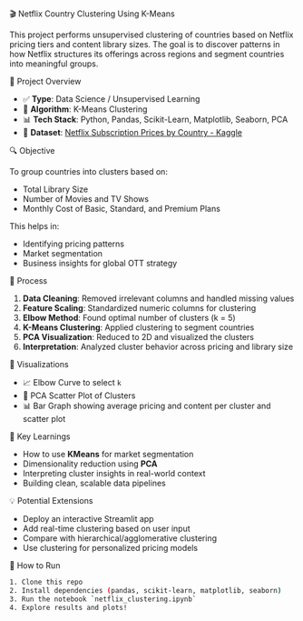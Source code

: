 🎬 Netflix Country Clustering Using K-Means

This project performs unsupervised clustering of countries based on Netflix pricing tiers and content library sizes. The goal is to discover patterns in how Netflix structures its offerings across regions and segment countries into meaningful groups.



📌 Project Overview

- ✅ **Type**: Data Science / Unsupervised Learning  
- 🧠 **Algorithm**: K-Means Clustering  
- 📊 **Tech Stack**: Python, Pandas, Scikit-Learn, Matplotlib, Seaborn, PCA  
- 📁 **Dataset**: [Netflix Subscription Prices by Country - Kaggle](https://www.kaggle.com/datasets/prasertk/netflix-subscription-price-in-different-countries)



🔍 Objective

To group countries into clusters based on:
- Total Library Size
- Number of Movies and TV Shows
- Monthly Cost of Basic, Standard, and Premium Plans

This helps in:
- Identifying pricing patterns
- Market segmentation
- Business insights for global OTT strategy



🧪 Process

1. **Data Cleaning**: Removed irrelevant columns and handled missing values  
2. **Feature Scaling**: Standardized numeric columns for clustering  
3. **Elbow Method**: Found optimal number of clusters (k = 5)  
4. **K-Means Clustering**: Applied clustering to segment countries  
5. **PCA Visualization**: Reduced to 2D and visualized the clusters  
6. **Interpretation**: Analyzed cluster behavior across pricing and library size



 📸 Visualizations

- 📈 Elbow Curve to select `k`
- 🎯 PCA Scatter Plot of Clusters
- 📊 Bar Graph showing average pricing and content per cluster and scatter plot



🧠 Key Learnings

- How to use **KMeans** for market segmentation
- Dimensionality reduction using **PCA**
- Interpreting cluster insights in real-world context
- Building clean, scalable data pipelines



💡 Potential Extensions

- Deploy an interactive Streamlit app  
- Add real-time clustering based on user input  
- Compare with hierarchical/agglomerative clustering  
- Use clustering for personalized pricing models



📁 How to Run

```bash
1. Clone this repo
2. Install dependencies (pandas, scikit-learn, matplotlib, seaborn)
3. Run the notebook `netflix_clustering.ipynb`
4. Explore results and plots!
